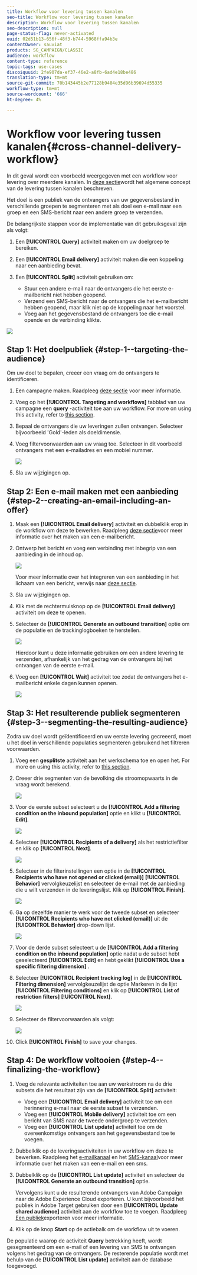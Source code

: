 ```yaml
---
title: Workflow voor levering tussen kanalen
seo-title: Workflow voor levering tussen kanalen
description: Workflow voor levering tussen kanalen
seo-description: null
page-status-flag: never-activated
uuid: 02d51b13-656f-48f3-b744-5968ffa94b3e
contentOwner: sauviat
products: SG_CAMPAIGN/CLASSIC
audience: workflow
content-type: reference
topic-tags: use-cases
discoiquuid: 2fe907da-ef37-46e2-a8fb-6ad4e18be486
translation-type: tm+mt
source-git-commit: 70b143445b2e77128b9404e35d96b39694d55335
workflow-type: tm+mt
source-wordcount: '666'
ht-degree: 4%

---
```



# Workflow voor levering tussen kanalen{#cross-channel-delivery-workflow}

In dit geval wordt een voorbeeld weergegeven met een workflow voor levering over meerdere kanalen. In [deze sectie](../../workflow/using/cross-channel-deliveries.md)wordt het algemene concept van de levering tussen kanalen beschreven.

Het doel is een publiek van de ontvangers van uw gegevensbestand in verschillende groepen te segmenteren met als doel een e-mail naar een groep en een SMS-bericht naar een andere groep te verzenden.

De belangrijkste stappen voor de implementatie van dit gebruiksgeval zijn als volgt:

1. Een **[!UICONTROL Query]** activiteit maken om uw doelgroep te bereiken.
1. Een **[!UICONTROL Email delivery]** activiteit maken die een koppeling naar een aanbieding bevat.
1. Een **[!UICONTROL Split]** activiteit gebruiken om:

   * Stuur een andere e-mail naar de ontvangers die het eerste e-mailbericht niet hebben geopend.
   * Verzend een SMS-bericht naar de ontvangers die het e-mailbericht hebben geopend, maar klik niet op de koppeling naar het voorstel.
   * Voeg aan het gegevensbestand de ontvangers toe die e-mail opende en de verbinding klikte.

![](assets/wkf_cross-channel_7.png)

## Stap 1: Het doelpubliek {#step-1--targeting-the-audience}

Om uw doel te bepalen, creeer een vraag om de ontvangers te identificeren.

1. Een campagne maken. Raadpleeg [deze sectie](../../campaign/using/setting-up-marketing-campaigns.md#creating-a-campaign) voor meer informatie.
1. Voeg op het **[!UICONTROL Targeting and workflows]** tabblad van uw campagne een **query** -activiteit toe aan uw workflow. For more on using this activity, refer to [this section](../../workflow/using/query.md).
1. Bepaal de ontvangers die uw leveringen zullen ontvangen. Selecteer bijvoorbeeld &#39;Gold&#39;-leden als doeldimensie.
1. Voeg filtervoorwaarden aan uw vraag toe. Selecteer in dit voorbeeld ontvangers met een e-mailadres en een mobiel nummer.

   ![](assets/wkf_cross-channel_3.png)

1. Sla uw wijzigingen op.

## Stap 2: Een e-mail maken met een aanbieding {#step-2--creating-an-email-including-an-offer}

1. Maak een **[!UICONTROL Email delivery]** activiteit en dubbelklik erop in de workflow om deze te bewerken. Raadpleeg [deze sectie](../../delivery/using/about-email-channel.md)voor meer informatie over het maken van een e-mailbericht.
1. Ontwerp het bericht en voeg een verbinding met inbegrip van een aanbieding in de inhoud op.

   ![](assets/wkf_cross-channel_1.png)

   Voor meer informatie over het integreren van een aanbieding in het lichaam van een bericht, verwijs naar [deze sectie](../../interaction/using/integrating-an-offer-via-the-wizard.md#delivering-with-a-call-to-the-offer-engine).

1. Sla uw wijzigingen op.
1. Klik met de rechtermuisknop op de **[!UICONTROL Email delivery]** activiteit om deze te openen.
1. Selecteer de **[!UICONTROL Generate an outbound transition]** optie om de populatie en de trackinglogboeken te herstellen.

   ![](assets/wkf_cross-channel_2.png)

   Hierdoor kunt u deze informatie gebruiken om een andere levering te verzenden, afhankelijk van het gedrag van de ontvangers bij het ontvangen van de eerste e-mail.

1. Voeg een **[!UICONTROL Wait]** activiteit toe zodat de ontvangers het e-mailbericht enkele dagen kunnen openen.

   ![](assets/wkf_cross-channel_4.png)

## Stap 3: Het resulterende publiek segmenteren {#step-3--segmenting-the-resulting-audience}

Zodra uw doel wordt geïdentificeerd en uw eerste levering gecreeerd, moet u het doel in verschillende populaties segmenteren gebruikend het filtreren voorwaarden.

1. Voeg een **gesplitste** activiteit aan het werkschema toe en open het. For more on using this activity, refer to [this section](../../workflow/using/split.md).
1. Creeer drie segmenten van de bevolking die stroomopwaarts in de vraag wordt berekend.

   ![](assets/wkf_cross-channel_6.png)

1. Voor de eerste subset selecteert u de **[!UICONTROL Add a filtering condition on the inbound population]** optie en klikt u **[!UICONTROL Edit]**.

   ![](assets/wkf_cross-channel_8.png)

1. Selecteer **[!UICONTROL Recipients of a delivery]** als het restrictiefilter en klik op **[!UICONTROL Next]**.

   ![](assets/wkf_cross-channel_9.png)

1. Selecteer in de filterinstellingen een optie in de **[!UICONTROL Recipients who have not opened or clicked (email)]** **[!UICONTROL Behavior]** vervolgkeuzelijst en selecteer de e-mail met de aanbieding die u wilt verzenden in de leveringslijst. Klik op **[!UICONTROL Finish]**.

   ![](assets/wkf_cross-channel_10.png)

1. Ga op dezelfde manier te werk voor de tweede subset en selecteer **[!UICONTROL Recipients who have not clicked (email)]** uit de **[!UICONTROL Behavior]** drop-down lijst.

   ![](assets/wkf_cross-channel_11.png)

1. Voor de derde subset selecteert u de **[!UICONTROL Add a filtering condition on the inbound population]** optie nadat u de subset hebt geselecteerd **[!UICONTROL Edit]** en hebt geklikt **[!UICONTROL Use a specific filtering dimension]** .
1. Selecteer **[!UICONTROL Recipient tracking log]** in de **[!UICONTROL Filtering dimension]** vervolgkeuzelijst de optie Markeren in de lijst **[!UICONTROL Filtering conditions]** en klik op **[!UICONTROL List of restriction filters]** **[!UICONTROL Next]**.

   ![](assets/wkf_cross-channel_12.png)

1. Selecteer de filtervoorwaarden als volgt:

   ![](assets/wkf_cross-channel_13.png)

1. Click **[!UICONTROL Finish]** to save your changes.

## Stap 4: De workflow voltooien {#step-4--finalizing-the-workflow}

1. Voeg de relevante activiteiten toe aan uw werkstroom na de drie subsets die het resultaat zijn van de **[!UICONTROL Split]** activiteit:

   * Voeg een **[!UICONTROL Email delivery]** activiteit toe om een herinnering e-mail naar de eerste subset te verzenden.
   * Voeg een **[!UICONTROL Mobile delivery]** activiteit toe om een bericht van SMS naar de tweede ondergroep te verzenden.
   * Voeg een **[!UICONTROL List update]** activiteit toe om de overeenkomstige ontvangers aan het gegevensbestand toe te voegen.

1. Dubbelklik op de leveringsactiviteiten in uw workflow om deze te bewerken. Raadpleeg het [e-mailkanaal](../../delivery/using/about-email-channel.md) en het [SMS-kanaal](../../delivery/using/sms-channel.md)voor meer informatie over het maken van een e-mail en een sms.
1. Dubbelklik op de **[!UICONTROL List update]** activiteit en selecteer de **[!UICONTROL Generate an outbound transition]** optie.

   Vervolgens kunt u de resulterende ontvangers van Adobe Campaign naar de Adobe Experience Cloud exporteren. U kunt bijvoorbeeld het publiek in Adobe Target gebruiken door een **[!UICONTROL Update shared audience]** activiteit aan de workflow toe te voegen. Raadpleeg [Een publiek](../../integrations/using/importing-and-exporting-audiences.md#exporting-an-audience)exporteren voor meer informatie.

1. Klik op de knop **Start** op de actiebalk om de workflow uit te voeren.

De populatie waarop de activiteit **Query** betrekking heeft, wordt gesegmenteerd om een e-mail of een levering van SMS te ontvangen volgens het gedrag van de ontvangers. De resterende populatie wordt met behulp van de **[!UICONTROL List update]** activiteit aan de database toegevoegd.
